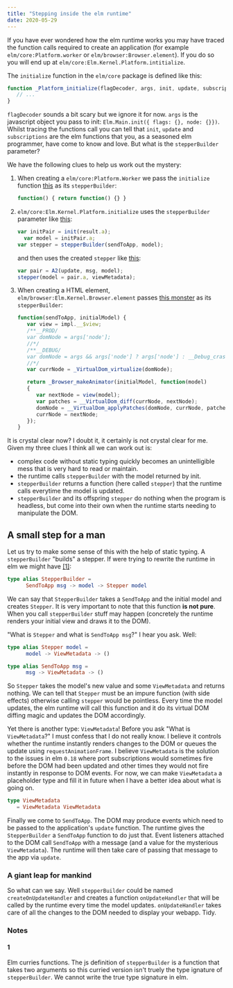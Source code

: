 ```yaml
---
title: "Stepping inside the elm runtime"
date: 2020-05-29
---
```


If you have ever wondered how the elm runtime works you may have traced the
function calls required to create an application (for example
`elm/core:Platform.worker` or `elm/browser:Browser.element`). If you do so you
will end up at `elm/core:Elm.Kernel.Platform.intitialize`.

 The `initialize` function in the `elm/core` package is defined like
this:

```js
function _Platform_initialize(flagDecoder, args, init, update, subscriptions, stepperBuilder) {
   // ...
}
```

`flagDecoder` sounds a bit scary but we ignore it for now. `args` is the
javascript object you pass to init: `Elm.Main.init({ flags: {}, node: {}})`.
Whilst tracing the functions call you can tell that `init`, `update` and
`subscriptions` are the elm functions that you, as a seasoned elm programmer,
have come to know and love. But what is the `stepperBuilder` parameter?

We have the following clues to help us work out the mystery:

1. When creating a `elm/core:Platform.Worker` we pass the `initialize` function
   [this][stepper-worker] as its `stepperBuilder`:

   ```js
   function() { return function() {} }
   ```

2. `elm/core:Elm.Kernel.Platform.initialize` uses the `stepperBuilder`
   parameter like [this][init-builder]:

   ```js
   var initPair = init(result.a);
	 var model = initPair.a;
   var stepper = stepperBuilder(sendToApp, model);
   ```

   and then uses the created `stepper` like [this][init-stepper]:

   ```js
   var pair = A2(update, msg, model);
   stepper(model = pair.a, viewMetadata);
   ```

3. When creating a HTML element, `elm/browser:Elm.Kernel.Browser.element`
   passes [this monster][stepper-element] as its `stepperBuilder`:

   ```js
   function(sendToApp, initialModel) {
      var view = impl.__$view;
      /**__PROD/
      var domNode = args['node'];
      //*/
      /**__DEBUG/
      var domNode = args && args['node'] ? args['node'] : __Debug_crash(0);
      //*/
      var currNode = _VirtualDom_virtualize(domNode);

      return _Browser_makeAnimator(initialModel, function(model)
      {
         var nextNode = view(model);
         var patches = __VirtualDom_diff(currNode, nextNode);
         domNode = __VirtualDom_applyPatches(domNode, currNode, patches, sendToApp);
         currNode = nextNode;
      });
   }
   ```

It is crystal clear now? I doubt it, it certainly is not crystal clear for me.
Given my three clues I think all we can work out is:

- complex code without static typing quickly becomes an unintelligible mess
  that is very hard to read or maintain.
- the runtime calls `stepperBuilder` with the model returned by init.
- `stepperBuilder` returns a function (here called `stepper`) that the runtime
  calls everytime the model is updated.
- `stepperBuilder` and its offspring `stepper` do nothing when the program is
  headless, but come into their own when the runtime starts needing to
  manipulate the DOM.

## A small step for a man

Let us try to make some sense of this with the help of static typing. A
`stepperBuilder` "builds" a stepper. If were trying to rewrite the runtime in
elm we might have&nbsp;[[1]](####1):

```elm
type alias StepperBuilder =
      SendToApp msg -> model -> Stepper model
```

We can say that `StepperBuilder` takes a `SendToApp` and the initial model and
creates `Stepper`. It is very important to note that this function **is not
pure**. When you call `stepperBuilder` stuff may happen (concretely the runtime
renders your initial view and draws it to the DOM).

"What is `Stepper` and what is `SendToApp msg`?" I hear you ask. Well:

```elm
type alias Stepper model =
      model -> ViewMetadata -> ()

type alias SendToApp msg =
      msg -> ViewMetadata -> ()
```

So `Stepper` takes the model's new value and some `ViewMetadata` and returns
nothing. We can tell that `Stepper` must be an impure function (with side
effects) otherwise calling `stepper` would be pointless. Every time the model
updates, the elm runtime will call this function and it do its virtual DOM
diffing magic and updates the DOM accordingly.

Yet there is  another type: `ViewMetadata`! Before you ask "What is
`ViewMetadata`?" I must confess that I do not really know. I believe it
controls whether the runtime instantly renders changes to the DOM or queues the
update using `requestAnimationFrame`. I believe `ViewMetadata` is the solution
to the issues in elm `0.18` where port subscriptions would sometimes fire
before the DOM had been updated and other times they would not fire instantly
in response to DOM events. For now, we can make `ViewMetadata` a placeholder
type and fill it in future when I have a better idea about what is going on.

```elm
type ViewMetadata
   = ViewMetadata ViewMetadata
```

Finally we come to `SendToApp`. The DOM may produce events which need to be
passed to the application's `update` function. The runtime gives the
`StepperBuilder` a `SendToApp` function to do just that. Event listeners
attached to the DOM call `SendToApp` with a message (and a value for the
mysterious `ViewMetadata`). The runtime will then take care of passing that
message to the app via `update`.

### A giant leap for mankind

So what can we say. Well `stepperBuilder` could be named
`createOnUpdateHandler` and creates a function `onUpdateHandler` that will be
called by the runtime every time the model updates. `onUpdateHandler` takes
care of all the changes to the DOM needed to display your webapp. Tidy.

### Notes

#### 1

Elm curries functions. The js definition of `stepperBuilder` is a function that
takes two arguments so this curried version isn't truely the type ignature of
`stepperBuilder`. We cannot write the true type signature in elm.

[stepper-worker]: https://github.com/elm/core/blob/22eefd207e7a63daab215ae497f683ff2319c2ca/src/Elm/Kernel/Platform.js#L26
[init-builder]: https://github.com/elm/core/blob/22eefd207e7a63daab215ae497f683ff2319c2ca/src/Elm/Kernel/Platform.js#L42
[init-stepper]: https://github.com/elm/core/blob/22eefd207e7a63daab215ae497f683ff2319c2ca/src/Elm/Kernel/Platform.js#L48
[stepper-element]:https://github.com/elm/browser/blob/1d28cd625b3ce07be6dfad51660bea6de2c905f2/src/Elm/Kernel/Browser.js#L37-L54
